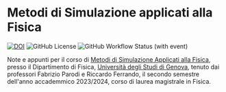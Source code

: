 # Metodi di Simulazione applicati alla Fisica

[![DOI](https://zenodo.org/badge/DOI/10.5281/zenodo.10219115.svg)](https://doi.org/10.5281/zenodo.10219115)
![GitHub License](https://img.shields.io/github/license/mattiasotgia/simulation-methods?color=yellow)
![GitHub Workflow Status (with event)](https://img.shields.io/github/actions/workflow/status/mattiasotgia/simulation-methods/deploy.yml)
<!---![GitHub release (with filter)](https://img.shields.io/github/v/release/mattiasotgia/simulation-methods?color=magenta)-->


Note e appunti per il corso di [Metodi di Simulazione Applicati alla Fisica](https://corsi.unige.it/off.f/2023/ins/67330?codcla=9012), presso il Dipartimento di Fisica, [Università degli Studi di Genova](https://unige.it/), tenuto dai professori Fabrizio Parodi e Riccardo Ferrando, il secondo semestre dell'anno accademmico 2023/2024, corso di laurea magistrale in Fisica. 

```{tableofcontents}
```